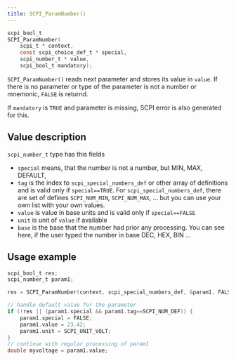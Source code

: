 ```yaml
---
title: SCPI_ParamNumber()
---
```


```c
scpi_bool_t
SCPI_ParamNumber(
    scpi_t * context,
    const scpi_choice_def_t * special,
    scpi_number_t * value,
    scpi_bool_t mandatory);
```

`SCPI_ParamNumber()` reads next parameter and stores its value in `value`. If there is no parameter or type of the parameter is not a number or mnemonic, `FALSE` is returnd.

If `mandatory` is `TRUE` and parameter is missing, SCPI error is also generated for this.


Value description
---

`scpi_number_t` type has this fields

* `special` means, that the number is not a number, but MIN, MAX, DEFAULT, 
*  `tag` is the index to `scpi_special_numbers_def` or other array of definitions and is valid only if `special==TRUE`. For `scpi_special_numbers_def`, there are set of defines `SCPI_NUM_MIN`, `SCPI_NUM_MAX`, ... but you can use your own list with your own values.
* `value` is value in base units and is valid only if `special==FALSE`
* `unit` is unit of `value` if available
* `base` is the base that the number had prior any processing. You can see here, if the user typed the number in base DEC, HEX, BIN ...  


Usage example
---

```c
scpi_bool_t res;
scpi_number_t param1;

res = SCPI_ParamNumber(context, scpi_special_numbers_def, &param1, FALSE);

// handle default value for the parameter
if (!res || (param1.special && param1.tag==SCPI_NUM_DEF)) {
    param1.special = FALSE;
    param1.value = 23.42;
    param1.unit = SCPI_UNIT_VOLT;
}
// continue with regular processing of param1
double myvoltage = param1.value;
```



